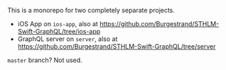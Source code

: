 This is a monorepo for two completely separate projects.

- iOS App on `ios-app`, also at https://github.com/Burgestrand/STHLM-Swift-GraphQL/tree/ios-app
- GraphQL server on `server`, also at https://github.com/Burgestrand/STHLM-Swift-GraphQL/tree/server

`master` branch? Not used.